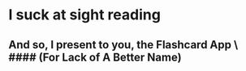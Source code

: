 # I suck at sight reading
## And so, I present to you, the Flashcard App \ #### (For Lack of A Better Name)
